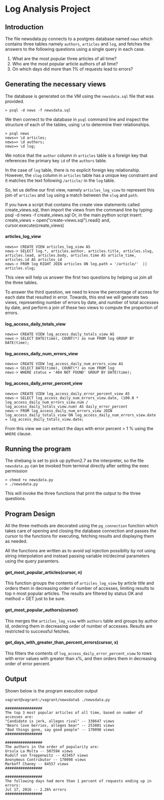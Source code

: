 # Log Analysis Project

## Introduction
The file newsdata.py connects to a postgres database named `news` which contains three tables namely `authors`, 
`articles` and `log`, and fetches the answers to the following questions using a single query in each case.

1. What are the most popular three articles of all time? 
2. Who are the most popular article authors of all time?
3. On which days did more than 1% of requests lead to errors?

## Generating the necessary views
The database is generated on the VM using the `newsdata.sql` file that was provided.
```
> psql -d news -f newsdata.sql
```

We then connect to the database in `psql` command line and inspect the structure of each of the tables, using `\d` to determine their relationships.

```
> psql news
news=> \d articles;
news=> \d authors;
news=> \d log;
```

We notice that the `author` column in `articles` table is a foreign key that references the primary key
`id` of the `authors` table. 

In the case of `log` table, there is no explicit foreign key relationship. However, the `slug` column in `articles` table
has a unique key constraint and it matches the text following `/article/` in the `log` table.

So, let us define our first view, namely `articles_log_view` to represent this join of `articles` and `log` using a match between the `slug`
and `path`.

If you have a script that contains the create view statements called
create_views.sql, then import the views from the
command line by typing:
psql -d news -f create_views.sql
Or, in the main python script insert:
create_views = open("create-views.sql").read()
and,
cursor.execute(create_views)

#### articles_log_view
```
news=> CREATE VIEW articles_log_view AS
news-> SELECT log.*, articles.author, articles.title, articles.slug, articles.lead, articles.body, articles.time AS article_time, articles.id AS articles_id
news-> FROM log RIGHT JOIN articles ON log.path = '/article/'  || articles.slug;

```
This view will help us answer the first two questions by helping us join all the three tables.


To answer the third question, we need to know the percentage of access for each date that resulted in error.
Towards, this end we will generate two views, representing number of errors by date, and number of total accesses by date,
and perform a join of these two views to compute the proportion of errors.


#### log_access_daily_totals_view
```
news=> CREATE VIEW log_access_daily_totals_view AS
news-> SELECT DATE(time), COUNT(*) as num FROM log GROUP BY DATE(time);

```


#### log_access_daily_num_errors_view
```
news=> CREATE VIEW log_access_daily_num_errors_view AS
news-> SELECT DATE(time), COUNT(*) as num FROM log
news-> WHERE status = '404 NOT FOUND' GROUP BY DATE(time);

```


#### log_access_daily_error_percent_view
```
news=> CREATE VIEW log_access_daily_error_percent_view AS
news-> SELECT log_access_daily_num_errors_view.date, (100.0 * log_access_daily_num_errors_view.num / log_access_daily_totals_view.num) AS daily_error_percent
news-> FROM log_access_daily_num_errors_view JOIN log_access_daily_totals_view ON log_access_daily_num_errors_view.date = log_access_daily_totals_view.date;

```

From this view we can extract the days with error percent > 1 % using the `WHERE` clause.


## Running the program 

The shebang is set to pick up python2.7 as the interpreter, so the file `newsdata.py` can be invoked from terminal 
directly after setting the exec permission
```
> chmod +x newsdata.py
> ./newsdata.py 
```
This will invoke the three functions that print the output to the three questions. 

## Program Design

All the three methods are decorated using the `pg_connection` function which takes care of opening and closing the 
database connection and passes the cursor to the functions for executing, fetching results and displaying them as needed.

All the functions are written as to avoid sql injection possiblity by not using string interpolation and instead passing 
variable int/decimal parameters using the query paramters. 

#### get_most_popular_articles(cursor, n)
This function groups the contents of `articles_log_view` by article title and orders them in decreasing order of number 
of accesses, limiting results to top n most popular articles. The results are filtered by status OK and method = GET 
just to be sure.

#### get_most_popular_authors(cursor)
This merges the `articles_log_view` with `authors` table and groups by author id, ordering them in decreasing order of
number of accesses. Results are restricted to successful fetches.


#### get_days_with_greater_than_percent_errors(cursor, x)
This filters the contents of `log_access_daily_error_percent_view` to rows with error values with greater than x%, and 
then orders them in decreasing order of error percent. 


## Output

Shown below is the program execution output

```
vagrant@vagrant:/vagrant/newsdata$ ./newsdata.py 

#################
The top 3 most popular articles of all time, based on number of accesses are:
"Candidate is jerk, alleges rival" -- 338647 views
"Bears love berries, alleges bear" -- 253801 views
"Bad things gone, say good people" -- 170098 views
#################

#################
The authors in the order of popularity are:
Ursula La Multa -- 507594 views
Rudolf von Treppenwitz -- 423457 views
Anonymous Contributor -- 170098 views
Markoff Chaney -- 84557 views
#################

#################
The following days had more than 1 percent of requests ending up in errors:
Jul 17, 2016 -- 2.26% errors
#################
```
